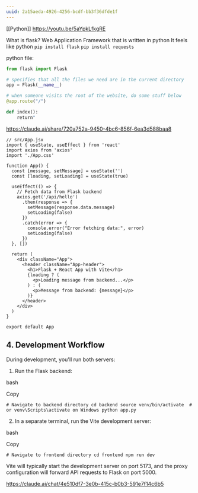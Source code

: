 ```yaml
---
uuid: 2a15aeda-4926-4256-bcdf-bb3f36dfde1f
---
```



[[Python]]
https://youtu.be/5aYpkLfkgRE

What is flask?
Web Application Framework that is written in python
It feels like python
`pip install flask`
`pip install requests`


python file:
``` python
from flask import Flask

# specifies that all the files we need are in the current directory
app = Flask(__name__)

# when someone visits the root of the website, do some stuff below
@app.route("/")

def index():
	return"
```

https://claude.ai/share/720a752a-9450-4bc6-856f-6ea3d588baa8




```
// src/App.jsx
import { useState, useEffect } from 'react'
import axios from 'axios'
import './App.css'

function App() {
  const [message, setMessage] = useState('')
  const [loading, setLoading] = useState(true)

  useEffect(() => {
    // Fetch data from Flask backend
    axios.get('/api/hello')
      .then(response => {
        setMessage(response.data.message)
        setLoading(false)
      })
      .catch(error => {
        console.error("Error fetching data:", error)
        setLoading(false)
      })
  }, [])

  return (
    <div className="App">
      <header className="App-header">
        <h1>Flask + React App with Vite</h1>
        {loading ? (
          <p>Loading message from backend...</p>
        ) : (
          <p>Message from backend: {message}</p>
        )}
      </header>
    </div>
  )
}

export default App
```



## 4. Development Workflow

During development, you'll run both servers:

1. Run the Flask backend:

bash

Copy

`# Navigate to backend directory cd backend source venv/bin/activate  # or venv\Scripts\activate on Windows python app.py`

2. In a separate terminal, run the Vite development server:

bash

Copy

`# Navigate to frontend directory cd frontend npm run dev`

Vite will typically start the development server on port 5173, and the proxy configuration will forward API requests to Flask on port 5000.

https://claude.ai/chat/4e510df7-3e0b-415c-b0b3-591e7f14c6b5